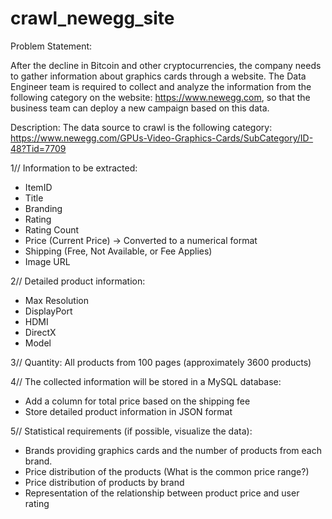 # crawl_newegg_site

Problem Statement:

After the decline in Bitcoin and other cryptocurrencies, the company needs to gather information about graphics cards through a website. The Data Engineer team is required to collect and analyze the information from the following category on the website: https://www.newegg.com, so that the business team can deploy a new campaign based on this data.

Description:
The data source to crawl is the following category: https://www.newegg.com/GPUs-Video-Graphics-Cards/SubCategory/ID-48?Tid=7709

1// Information to be extracted:
- ItemID
- Title
- Branding
- Rating
- Rating Count
- Price (Current Price) → Converted to a numerical format
- Shipping (Free, Not Available, or Fee Applies)
- Image URL

2// Detailed product information:
- Max Resolution
- DisplayPort
- HDMI
- DirectX
- Model
  
3// Quantity: 
All products from 100 pages (approximately 3600 products)

4// The collected information will be stored in a MySQL database:
- Add a column for total price based on the shipping fee
- Store detailed product information in JSON format
  
5// Statistical requirements (if possible, visualize the data):
- Brands providing graphics cards and the number of products from each brand.
- Price distribution of the products (What is the common price range?)
- Price distribution of products by brand
- Representation of the relationship between product price and user rating
